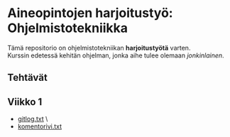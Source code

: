 # Aineopintojen harjoitustyö: Ohjelmistotekniikka

Tämä repositorio on ohjelmistotekniikan **harjoitustyötä** varten. \
Kurssin edetessä kehitän ohjelman, jonka aihe tulee olemaan *jonkinlainen*. 

## Tehtävät
## Viikko 1
- [gitlog.txt](https://github.com/aadnw/ot-harjoitustyo/blob/master/laskarit/viikko1/gitlog.txt) \
- [komentorivi.txt](https://github.com/aadnw/ot-harjoitustyo/blob/master/laskarit/viikko1/komentorivi.txt)
